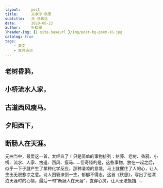 ```yaml
---
layout:     post
title:      天净沙·秋思
subtitle:   元 马致远
date:       2020-06-23
author:     听松阁
}header-img: {{ site.baseurl }/img/post-bg-poem-16.jpg
catalog: true
tags:
    - 美文
    - 古典诗词
---
```


## 老树昏鸦，
## 小桥流水人家，
## 古道西风瘦马。
## 夕阳西下，
## 断肠人在天涯。

元曲当中，最爱这一首，太经典了！只是简单的事物排列：枯藤、老树、昏鸦、小桥、流水、人家、古道、西风、瘦马……但奇怪的是，这些事物，放在一起之后，似乎一下子就产生了某种化学反应，那种凄凉的意境，马上就攫住了人的心，让人生出无限悲凉之意。诗人困窘潦倒一生，郁郁不得志，这首《秋思》，写出了他漂泊天涯时的心情，最后一句“断肠人在天涯”，直穿心灵，让人无法抵挡……
